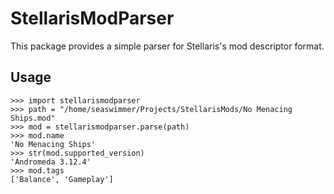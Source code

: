 # StellarisModParser

This package provides a simple parser for Stellaris's mod descriptor format.

## Usage

```python-repl
>>> import stellarismodparser
>>> path = "/home/seaswimmer/Projects/StellarisMods/No Menacing Ships.mod"
>>> mod = stellarismodparser.parse(path)
>>> mod.name
'No Menacing Ships'
>>> str(mod.supported_version)
'Andromeda 3.12.4'
>>> mod.tags
['Balance', 'Gameplay']
```
